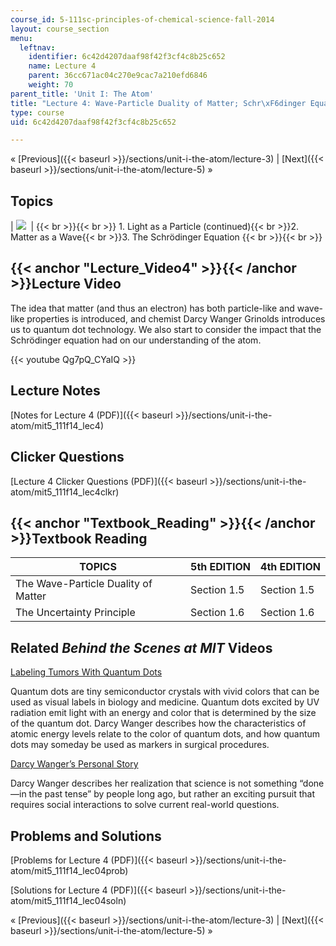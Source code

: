 ```yaml
---
course_id: 5-111sc-principles-of-chemical-science-fall-2014
layout: course_section
menu:
  leftnav:
    identifier: 6c42d4207daaf98f42f3cf4c8b25c652
    name: Lecture 4
    parent: 36cc671ac04c270e9cac7a210efd6846
    weight: 70
parent_title: 'Unit I: The Atom'
title: "Lecture 4: Wave-Particle Duality of Matter; Schr\xF6dinger Equation"
type: course
uid: 6c42d4207daaf98f42f3cf4c8b25c652

---
```


« [Previous]({{< baseurl >}}/sections/unit-i-the-atom/lecture-3) | [Next]({{< baseurl >}}/sections/unit-i-the-atom/lecture-5) »

Topics
------

| ![](/coursemedia/5-111sc-principles-of-chemical-science-fall-2014/030c450167ae4d83deaa71626be2bb92_Lecture_4.jpg)  |  {{< br >}}{{< br >}} 1.  Light as a Particle (continued){{< br >}}2.  Matter as a Wave{{< br >}}3.  The Schrödinger Equation {{< br >}}{{< br >}}  

{{< anchor "Lecture_Video4" >}}{{< /anchor >}}Lecture Video
-----------------------------------------------------------

The idea that matter (and thus an electron) has both particle-like and wave-like properties is introduced, and chemist Darcy Wanger Grinolds introduces us to quantum dot technology. We also start to consider the impact that the Schrödinger equation had on our understanding of the atom.

{{< youtube Qg7pQ_CYaIQ >}}

Lecture Notes
-------------

[Notes for Lecture 4 (PDF)]({{< baseurl >}}/sections/unit-i-the-atom/mit5_111f14_lec4)

Clicker Questions
-----------------

[Lecture 4 Clicker Questions (PDF)]({{< baseurl >}}/sections/unit-i-the-atom/mit5_111f14_lec4clkr)

{{< anchor "Textbook_Reading" >}}{{< /anchor >}}Textbook Reading
----------------------------------------------------------------

| TOPICS | 5th EDITION | 4th EDITION |
| --- | --- | --- |
| The Wave-Particle Duality of Matter | Section 1.5 | Section 1.5 |
| The Uncertainty Principle | Section 1.6 | Section 1.6 

Related _Behind the Scenes at MIT_ Videos
-----------------------------------------

[Labeling Tumors With Quantum Dots](http://techtv.mit.edu/videos/24170-labeling-tumors-with-quantum-dots) 

Quantum dots are tiny semiconductor crystals with vivid colors that can be used as visual labels in biology and medicine. Quantum dots excited by UV radiation emit light with an energy and color that is determined by the size of the quantum dot. Darcy Wanger describes how the characteristics of atomic energy levels relate to the color of quantum dots, and how quantum dots may someday be used as markers in surgical procedures.

[Darcy Wanger’s Personal Story](http://techtv.mit.edu/videos/24169-darcy-wanger-s-personal-story) 

Darcy Wanger describes her realization that science is not something “done—in the past tense” by people long ago, but rather an exciting pursuit that requires social interactions to solve current real-world questions.

Problems and Solutions
----------------------

[Problems for Lecture 4 (PDF)]({{< baseurl >}}/sections/unit-i-the-atom/mit5_111f14_lec04prob)

[Solutions for Lecture 4 (PDF)]({{< baseurl >}}/sections/unit-i-the-atom/mit5_111f14_lec04soln)

« [Previous]({{< baseurl >}}/sections/unit-i-the-atom/lecture-3) | [Next]({{< baseurl >}}/sections/unit-i-the-atom/lecture-5) »